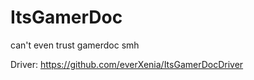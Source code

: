 # ItsGamerDoc
can't even trust gamerdoc smh

Driver: https://github.com/everXenia/ItsGamerDocDriver
